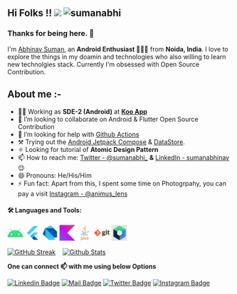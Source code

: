 ## Hi Folks !! <img src="https://github.com/TheDudeThatCode/TheDudeThatCode/blob/master/Assets/Hi.gif" width="35" /> <img src="https://komarev.com/ghpvc/?username=sumanabhi&label=Profile%20views&color=0e75b6&style=flat" alt="sumanabhi" align/>
<!-- <p align="right"> <img src="https://komarev.com/ghpvc/?username=sumanabhi&label=Profile%20views&color=0e75b6&style=flat" alt="sumanabhi" /> </p> -->

### Thanks for being here. 🙂

I'm [Abhinav Suman](https://www.linkedin.com/in/abhinav-suman/), an **Android Enthusiast 👨🏻‍💻** from **Noida, India**. I love to explore the things in my doamin and technologies who also willing to learn new technolgies stack. Currently I'm obsessed with Open Source Contribution.

## <b>About me :-</b> 

- 🧑‍💻 Working as **<b>SDE-2 (Android)</b>** at **[Koo App](https://www.kooapp.com/)**
- 👯 I’m looking to collaborate on Android & Flutter Open Source Contribution
- 🤔 I’m looking for help with [Github Actions](https://docs.github.com/en/actions)
- ⚒️ Trying out the [Android Jetpack Compose](https://developer.android.com/jetpack/androidx/releases/compose) & [DataStore](https://developer.android.com/topic/libraries/architecture/datastore).
- ⚛️ Looking for tutorial of **Atomic Design Pattern**
- 📫 How to reach me: [Twitter - @sumanabhi_](https://twitter.com/sumanabhi_) **&amp;** [LinkedIn - sumanabhinav](https://www.linkedin.com/in/abhinav-suman/)😌
- 😄 Pronouns: He/His/Him
- ⚡ Fun fact: Apart from this, I spent some time on Photogrpahy, you can pay a visit [Instagram - @animus_lens](https://www.instagram.com/animus_lens/) 

#### 🛠 **Languages and Tools:**  

<code><img height="35" width="35" src="https://raw.githubusercontent.com/github/explore/80688e429a7d4ef2fca1e82350fe8e3517d3494d/topics/android/android.png"></code> 
<code><img height="35" width="35" src="https://raw.githubusercontent.com/github/explore/80688e429a7d4ef2fca1e82350fe8e3517d3494d/topics/flutter/flutter.png"></code>
<code><img height="35" width="35" src="https://raw.githubusercontent.com/github/explore/80688e429a7d4ef2fca1e82350fe8e3517d3494d/topics/dart/dart.png"></code> <code><img height="35" width="35" src="https://raw.githubusercontent.com/github/explore/80688e429a7d4ef2fca1e82350fe8e3517d3494d/topics/kotlin/kotlin.png"></code>   <code><img height="35" width="35" src="https://raw.githubusercontent.com/github/explore/80688e429a7d4ef2fca1e82350fe8e3517d3494d/topics/java/java.png"></code> 
<code><img height="35" width="35" src="https://raw.githubusercontent.com/github/explore/80688e429a7d4ef2fca1e82350fe8e3517d3494d/topics/git/git.png"></code> 
<code><img height="35" width="35" src="https://raw.githubusercontent.com/github/explore/ae48d1ca3274c0c3a90f872e605eaef069a16771/topics/jetpack-compose/jetpack-compose.png"></code>  

[![GitHub Streak](https://github-readme-streak-stats.herokuapp.com/?user=sumanabhi&theme=highcontrast)](https://git.io/streak-stats) &nbsp;&nbsp; [![Github Stats](https://github-readme-stats.vercel.app/api?username=sumanabhi&count_private=true&show_icons=true&theme=vision-friendly-dark)](https://github-readme-stats.vercel.app/)

<b>One can connect 📫 with me using below Options</b>

[![Linkedin Badge](https://img.shields.io/badge/-LinkedIn-0e76a8?style=flat-square&logo=Linkedin&logoColor=white)](https://www.linkedin.com/in/abhinav-suman/)
[![Mail Badge](https://img.shields.io/badge/Gmail-red?style=flat-square&logo=gmail&logoColor=white)](mailto:abhinav2010suman@gmail.com)
[![Twitter Badge](https://img.shields.io/badge/-Twitter-00acee?style=flat-square&logo=Twitter&logoColor=white)](https://twitter.com/sumanabhi_)
[![Instagram Badge](https://img.shields.io/badge/-Instagram-e4405f?style=flat-square&logo=Instagram&logoColor=white)](https://instagram.com/_abhiiisuman_/)

<!--
**sumanabhi/sumanabhi** is a ✨ _special_ ✨ repository because its `README.md` (this file) appears on your GitHub profile.

Here are some ideas to get you started:

- 🔭 I’m currently working on ...
- 🌱 I’m currently learning ...
- 👯 I’m looking to collaborate on ...
- 🤔 I’m looking for help with ...
- 💬 Ask me about ...
- 📫 How to reach me: ...
- 😄 Pronouns: ...
- ⚡ Fun fact: ...
-->
